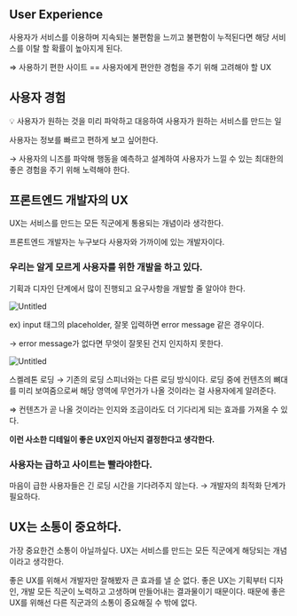 ## User Experience

사용자가 서비스를 이용하며 지속되는 불편함을 느끼고 불편함이 누적된다면 해당 서비스를 이탈 할 확률이 높아지게 된다.

⇒ 사용하기 편한 사이트 == 사용자에게 편안한 경험을 주기 위해 고려해야 할 UX

## 사용자 경험

<aside>
💡 사용자가 원하는 것을 미리 파악하고 대응하여 사용자가 원하는 서비스를 만드는 일

</aside>

사용자는 정보를 빠르고 편하게 보고 싶어한다.

→ 사용자의 니즈를 파악해 행동을 예측하고 설계하여 사용자가 느낄 수 있는 최대한의 좋은 경험을 주기 위해 노력해야 한다.

## 프론트엔드 개발자의 UX

UX는 서비스를 만드는 모든 직군에게 통용되는 개념이라 생각한다.

프론트엔드 개발자는 누구보다 사용자와 가까이에 있는 개발자이다.

### **우리는 알게 모르게 사용자를 위한 개발을 하고 있다.**

기획과 디자인 단계에서 많이 진행되고 요구사항을 개발할 줄 알아야 한다.

![Untitled](https://prod-files-secure.s3.us-west-2.amazonaws.com/858ac9c3-9dda-4548-9019-2e429c4b0ad0/a3af305a-1c4f-4123-836e-e1ac1f2d2932/Untitled.png)

ex)  input 태그의 placeholder, 잘못 입력하면 error message 같은 경우이다.

→ error message가 없다면 무엇이 잘못된 건지 인지하지 못한다.

![Untitled](https://prod-files-secure.s3.us-west-2.amazonaws.com/858ac9c3-9dda-4548-9019-2e429c4b0ad0/b8dd4fce-30ee-4b4c-9a5c-4ab9ae407126/Untitled.png)

스켈레톤 로딩 → 기존의 로딩 스피너와는 다른 로딩 방식이다. 로딩 중에 컨텐츠의 뼈대를 미리 보여줌으로써 해당 영역에 무언가가 나올 것이라는 걸 사용자에게 알려준다.

⇒ 컨텐츠가 곧 나올 것이라는 인지와 조금이라도 더 기다리게 되는 효과를 가져올 수 있다.

**이런 사소한 디테일이 좋은 UX인지 아닌지 결정한다고 생각한다.**

### **사용자는 급하고 사이트는 빨라야한다.**

마음이 급한 사용자들은 긴 로딩 시간을 기다려주지 않는다. → 개발자의 최적화 단계가 필요하다.

## UX는 소통이 중요하다.

가장 중요한건 소통이 아닐까싶다.  UX는 서비스를 만드는 모든 직군에게 해당되는 개념이라고 생각한다. 

좋은 UX를 위해서 개발자만 잘해봤자 큰 효과를 낼 순 없다. 좋은 UX는 기획부터 디자인, 개발 모든 직군이 노력하고 고생하며 만들어내는 결과물이기 때문이다. 때문에 좋은 UX를 위해선 다른 직군과의 소통이 중요해질 수 밖에 없다.